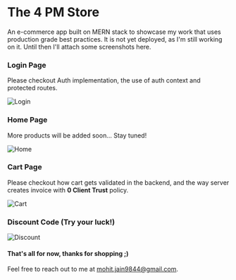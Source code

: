 # The 4 PM Store
An e-commerce app built on MERN stack to showcase my work that uses production grade best practices. It is not yet deployed, as I'm still working on it. 
Until then I'll attach some screenshots here.

### Login Page
Please checkout Auth implementation, the use of auth context and protected routes.

![Login](https://github.com/theGateway1/uniblox-ecommerce/assets/70198503/e334c055-7d59-4d0f-b4ee-b52be79f1a49)

### Home Page
More products will be added soon... Stay tuned!

![Home](https://github.com/theGateway1/uniblox-ecommerce/assets/70198503/2ac4a69d-be2e-4f86-84d2-bf2c1ab73de6)


### Cart Page
Please checkout how cart gets validated in the backend, and the way server creates invoice with <b>0 Client Trust</b> policy.

![Cart](https://github.com/theGateway1/uniblox-ecommerce/assets/70198503/c061db97-b0c4-4652-821c-b8bbcfd8d706)

### Discount Code (Try your luck!)

![Discount](https://github.com/theGateway1/uniblox-ecommerce/assets/70198503/78ea09db-47de-42c9-9643-1452a13ffbcc)

#### That's all for now, thanks for shopping ;)

Feel free to reach out to me at [mohit.jain9844@gmail.com](mailto:mohit.jain9844@gmail.com).
